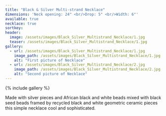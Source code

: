```yaml
---
title: "Black & Silver Multi-strand Necklace"
dimensions: 'Neck opening: 24" <br/>Drop: 5" <br/>Width: 6"'
available: true
necklace: true
sortkey: 
header:
  image: /assets/images/Black_Silver_Multistrand_Necklace/1.jpg
  teaser: /assets/images/Black_Silver_Multistrand_Necklace/1.jpg
gallery:
  - url: /assets/images/Black_Silver_Multistrand_Necklace/1.jpg
    image_path: /assets/images/Black_Silver_Multistrand_Necklace/1.jpg
    alt: "First picture of Necklace"
  - url: /assets/images/Black_Silver_Multistrand_Necklace/2.jpg
    image_path: /assets/images/Black_Silver_Multistrand_Necklace/2.jpg
    alt: "Second picture of Necklace"
---
```



{% include gallery %}


Made with silver pieces and African black and white beads mixed with black seed beads framed by recycled black and white geometric ceramic pieces this simple necklace cool and sophisticated.